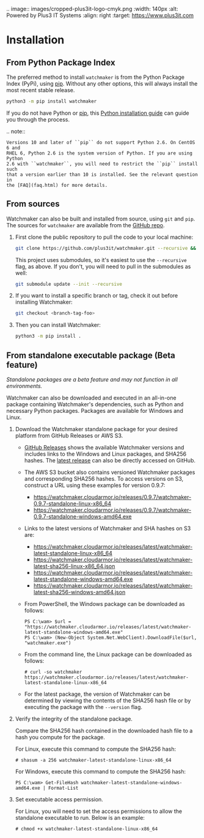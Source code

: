 .. image:: images/cropped-plus3it-logo-cmyk.png
   :width: 140px
   :alt: Powered by Plus3 IT Systems
   :align: right
   :target: https://www.plus3it.com
<br>

# Installation

## From Python Package Index

The preferred method to install `watchmaker` is from the Python Package Index
(PyPi), using [pip][0]. Without any other options, this will always install
the most recent stable release.

```bash
python3 -m pip install watchmaker
```

If you do not have Python or [pip][0], this [Python installation guide][1]
can guide you through the process.

.. note::

    Versions 10 and later of ``pip`` do not support Python 2.6. On CentOS 6 and
    RHEL 6, Python 2.6 is the system version of Python. If you are using Python
    2.6 with ``watchmaker``, you will need to restrict the ``pip`` install such
    that a version earlier than 10 is installed. See the relevant question in
    the [FAQ](faq.html) for more details.

## From sources

Watchmaker can also be built and installed from source, using `git` and `pip`.
The sources for `watchmaker` are available from the [GitHub repo][2].

1.  First clone the public repository to pull the code to your local machine:

    ```bash
    git clone https://github.com/plus3it/watchmaker.git --recursive && cd watchmaker
    ```

    This project uses submodules, so it's easiest to use the `--recursive`
    flag, as above. If you don't, you will need to pull in the submodules as
    well:

    ```bash
    git submodule update --init --recursive
    ```

2.  If you want to install a specific branch or tag, check it out before
    installing Watchmaker:

    ```bash
    git checkout <branch-tag-foo>
    ```

3.  Then you can install Watchmaker:

    ```bash
    python3 -m pip install .
    ```

## From standalone executable package (Beta feature)

*Standalone packages are a beta feature and may not function in all
environments.*

Watchmaker can also be downloaded and executed in an all-in-one
package containing Watchmaker's dependencies, such as Python and
necessary Python packages.  Packages are available for Windows and
Linux.

1.  Download the Watchmaker standalone package for your desired platform from
    GitHub Releases or AWS S3.

    *   [GitHub Releases][3] shows the available
        Watchmaker versions and includes links to the
        Windows and Linux packages, and SHA256 hashes.
        The [latest release][4] can also be directly accessed on GitHub.
    *   The AWS S3 bucket also contains versioned Watchmaker packages
        and corresponding SHA256 hashes. To access versions on S3, construct a
        URL using these examples for version 0.9.7:

        *   https://watchmaker.cloudarmor.io/releases/0.9.7/watchmaker-0.9.7-standalone-linux-x86_64
        *   https://watchmaker.cloudarmor.io/releases/0.9.7/watchmaker-0.9.7-standalone-windows-amd64.exe

    *   Links to the latest versions of Watchmaker and SHA hashes on S3 are:

        *   https://watchmaker.cloudarmor.io/releases/latest/watchmaker-latest-standalone-linux-x86_64
        *   https://watchmaker.cloudarmor.io/releases/latest/watchmaker-latest-sha256-linux-x86_64.json
        *   https://watchmaker.cloudarmor.io/releases/latest/watchmaker-latest-standalone-windows-amd64.exe
        *   https://watchmaker.cloudarmor.io/releases/latest/watchmaker-latest-sha256-windows-amd64.json

    *   From PowerShell, the Windows package can be downloaded
        as follows:

        ```ps1con
        PS C:\wam> $url = "https://watchmaker.cloudarmor.io/releases/latest/watchmaker-latest-standalone-windows-amd64.exe"
        PS C:\wam> (New-Object System.Net.WebClient).DownloadFile($url, "watchmaker.exe")
        ```

    *   From the command line, the Linux package can be downloaded
        as follows:

        ```console
        # curl -so watchmaker https://watchmaker.cloudarmor.io/releases/latest/watchmaker-latest-standalone-linux-x86_64
        ```

    *   For the latest package, the version of Watchmaker can be determined by
        viewing the contents of the SHA256 hash file or by executing the
        package with the `--version` flag.

2.  Verify the integrity of the standalone package.

    Compare the SHA256 hash contained in the downloaded hash file to
    a hash you compute for the package.

    For Linux, execute this command to compute the SHA256 hash:

    ```console
    # shasum -a 256 watchmaker-latest-standalone-linux-x86_64
    ```

    For Windows, execute this command to compute the SHA256 hash:

    ```ps1con
    PS C:\wam> Get-FileHash watchmaker-latest-standalone-windows-amd64.exe | Format-List
    ```

3.  Set executable access permission.

    For Linux, you will need to set the access permissions to allow the
    standalone executable to run. Below is an example:

    ```console
    # chmod +x watchmaker-latest-standalone-linux-x86_64
    ```


[0]: https://pip.pypa.io/en/stable/
[1]: https://python-guide.readthedocs.io/en/latest/starting/installation/
[2]: https://github.com/plus3it/watchmaker
[3]: https://github.com/plus3it/watchmaker/releases/
[4]: https://github.com/plus3it/watchmaker/releases/latest/
